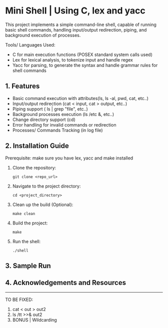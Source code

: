 # Mini Shell | Using C, lex and yacc

This project implements a simple command-line shell, capable of running basic shell commands, handling input/output redirection, piping, and background execution of processes.

Tools/ Languages Used:
- C for main execution functions (POSEX standard system calls used)
- Lex for lexical analysis, to tokenize input and handle regex
- Yacc for parsing, to generate the syntax and handle grammar rules for shell commands

## 1. Features
- Basic command execution with attributes(ls, ls -al, pwd, cat, etc..)
- Input/output redirection (cat < input, cat > output, etc..)
- Piping support ( ls | grep "file", etc..)
- Background processes execution (ls /etc &, etc..)
- Change directory support (cd)
- Error handling for invalid commands or redirection
- Processes/ Commands Tracking (in log file)

## 2. Installation Guide

Prerequisite: make sure you have lex, yacc and make installed

1. Clone the repository:

	`git clone <repo_url>`

2. Navigate to the project directory:

    `cd <project_directory>`

3. Clean up the build (Optional):

	`make clean`

4. Build the project:

    `make`

4. Run the shell:

	`./shell`

## 3. Sample Run


## 4. Acknowledgements and Resources
-------------------------------



TO BE FIXED:
1. cat < out > out2
2. ls /tt >>& out2
3. BONUS | Wildcarding

